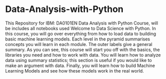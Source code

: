 # Data-Analysis-with-Python
This Repository for IBM: DA0101EN Data Analysis with Python Course, will be includes all notebooks used
Welcome to Data Science with Python. In this course, you will go over everything from how to load data to building basic machine learning models. Each level in the pyramid summarises concepts you will learn in each module. The outer labels give a general summary. As you can see, this course will start you off with the basics, the libraries you need and how to work with data. You will learn how to analyze data using summary statistics; this section is useful if you would like to make an argument with data. Finally, you will learn how to build Machine Learning Models and see how these models work in the real world.
